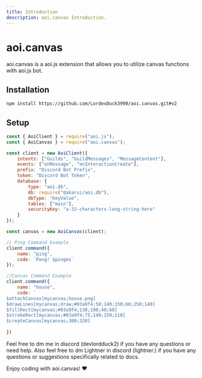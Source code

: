 ```yaml
---
title: Introduction
description: aoi.canvas Introduction.
---
```


# aoi.canvas

aoi.canvas is a aoi.js extension that allows you to utilize canvas functions with aoi.js bot.

## Installation

```sh
npm install https://github.com/LordexDuck3990/aoi.canvas.git#v2
```

## Setup

```js
const { AoiClient } = require("aoi.js");
const { AoiCanvas } = require("aoi.canvas");

const client = new AoiClient({
    intents: ["Guilds", "GuildMessages", "MessageContent"],
    events: ["onMessage", "onInteractionCreate"],
    prefix: "Discord Bot Prefix",
    token: "Discord Bot Token",
    database: {
        type: "aoi.db",
        db: require("@akarui/aoi.db"),
        dbType: "KeyValue",
        tables: ["main"],
        securityKey: "a-32-characters-long-string-here"
    }
});

const canvas = new AoiCanvas(client);

// Ping Command Example
client.command({
    name: "ping",
    code: `Pong! $pingms`
});

//Canvas Command Example
client.command({
    name: "house",
    code: `
$attachCanvas[mycanvas;house.png]
$drawLines[mycanvas;draw;#03a9f4;50;140;150;60;250;140]
$fillRect[mycanvas;#03a9f4;130;190;40;60]
$strokeRect[mycanvas;#03a9f4;75;140;150;110]
$createCanvas[mycanvas;300;320]
    `
})
```

Feel free to dm me in discord (devlordduck2) if you have any questions or need help.
Also feel free to dm Lightner in discord (lightner.) if you have any questions or suggestions specifically related to docs.

Enjoy coding with aoi.canvas! ❤